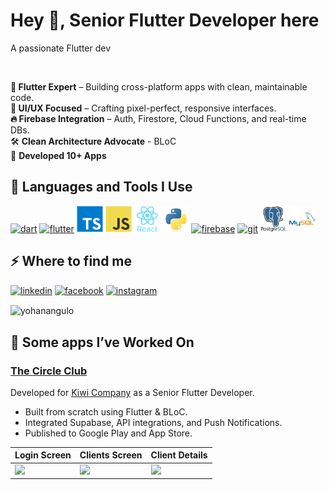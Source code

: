 <h1>Hey 👋, Senior Flutter Developer here</h1>
<p>A passionate Flutter dev</p>
<br>

<b>🧐 Flutter Expert</b> – Building cross-platform apps with clean, maintainable code. <br>
<b>💯 UI/UX Focused</b> – Crafting pixel-perfect, responsive interfaces. <br>
<b>🔥 Firebase Integration</b> – Auth, Firestore, Cloud Functions, and real-time DBs. <br>
🛠️ <b>Clean Architecture Advocate</b> - BLoC <br>
📱 <b>Developed 10+ Apps</b>

<h2>🚀 Languages and Tools I Use</h2>
<p><a target="_blank" href="https://www.vectorlogo.zone/logos/dartlang/dartlang-icon.svg" style="display: inline-block;"><img src="https://www.vectorlogo.zone/logos/dartlang/dartlang-icon.svg" alt="dart" width="42" height="42" /></a>
<a target="_blank" href="https://www.vectorlogo.zone/logos/flutterio/flutterio-icon.svg" style="display: inline-block;"><img src="https://www.vectorlogo.zone/logos/flutterio/flutterio-icon.svg" alt="flutter" width="42" height="42" /></a>
<a target="_blank" href="https://raw.githubusercontent.com/devicons/devicon/master/icons/typescript/typescript-original.svg" style="display: inline-block;"><img src="https://raw.githubusercontent.com/devicons/devicon/master/icons/typescript/typescript-original.svg" alt="typescript" width="42" height="42" /></a>
<a target="_blank" href="https://raw.githubusercontent.com/devicons/devicon/master/icons/javascript/javascript-original.svg" style="display: inline-block;"><img src="https://raw.githubusercontent.com/devicons/devicon/master/icons/javascript/javascript-original.svg" alt="javascript" width="42" height="42" /></a>
<a target="_blank" href="https://raw.githubusercontent.com/devicons/devicon/master/icons/react/react-original-wordmark.svg" style="display: inline-block;"><img src="https://raw.githubusercontent.com/devicons/devicon/master/icons/react/react-original-wordmark.svg" alt="react" width="42" height="42" /></a>
<a target="_blank" href="https://raw.githubusercontent.com/devicons/devicon/master/icons/python/python-original.svg" style="display: inline-block;"><img src="https://raw.githubusercontent.com/devicons/devicon/master/icons/python/python-original.svg" alt="python" width="42" height="42" /></a>
<a target="_blank" href="https://www.vectorlogo.zone/logos/firebase/firebase-icon.svg" style="display: inline-block;"><img src="https://www.vectorlogo.zone/logos/firebase/firebase-icon.svg" alt="firebase" width="42" height="42" /></a>
<a target="_blank" href="https://www.vectorlogo.zone/logos/git-scm/git-scm-icon.svg" style="display: inline-block;"><img src="https://www.vectorlogo.zone/logos/git-scm/git-scm-icon.svg" alt="git" width="42" height="42" /></a>
<a target="_blank" href="https://raw.githubusercontent.com/devicons/devicon/master/icons/postgresql/postgresql-original-wordmark.svg" style="display: inline-block;"><img src="https://raw.githubusercontent.com/devicons/devicon/master/icons/postgresql/postgresql-original-wordmark.svg" alt="postgresql" width="42" height="42" /></a>
<a target="_blank" href="https://raw.githubusercontent.com/devicons/devicon/master/icons/mysql/mysql-original-wordmark.svg" style="display: inline-block;"><img src="https://raw.githubusercontent.com/devicons/devicon/master/icons/mysql/mysql-original-wordmark.svg" alt="mysql" width="42" height="42" /></a></p>
<h2>⚡️ Where to find me</h2>
<p><a target="_blank" href="https://www.linkedin.com/in/yohan-angulo" style="display: inline-block;"><img src="https://img.shields.io/badge/linkedin-logo?style=for-the-badge&logo=linkedin&logoColor=white&color=%230a77b6" alt="linkedin" /></a>
<a target="_blank" href="https://www.facebook.com/yohan.angulou" style="display: inline-block;"><img src="https://img.shields.io/badge/facebook-logo?style=for-the-badge&logo=facebook&logoColor=white&color=%230866ff" alt="facebook" /></a>
<a target="_blank" href="https://www.instagram.com/yohan._.david" style="display: inline-block;"><img src="https://img.shields.io/badge/instagram-logo?style=for-the-badge&logo=instagram&logoColor=white&color=%23F35369" alt="instagram" /></a></p>
<p><img align="center" src="https://github-readme-stats.vercel.app/api?username=yohanangulo&show_icons=true&locale=en" alt="yohanangulo" /></p>

<h2>📱 Some apps I’ve Worked On</h2>

### [The Circle Club](https://apps.apple.com/app/the-circle-club/id6746809046)

Developed for [Kiwi Company](https://www.kiwicompany.io/) as a Senior Flutter Developer.

- Built from scratch using Flutter & BLoC.
- Integrated Supabase, API integrations, and Push Notifications.
- Published to Google Play and App Store.

| Login Screen                                                                                                                                                                                                                                                                                                                                                                                                                 | Clients Screen                                                                                                                                                                                                                                                                                                                                                                                                              | Client Details                                                                                                                                                                                                                                                                                                                                                                                                              |
| :--------------------------------------------------------------------------------------------------------------------------------------------------------------------------------------------------------------------------------------------------------------------------------------------------------------------------------------------------------------------------------------------------------------------------- | :-------------------------------------------------------------------------------------------------------------------------------------------------------------------------------------------------------------------------------------------------------------------------------------------------------------------------------------------------------------------------------------------------------------------------- | :-------------------------------------------------------------------------------------------------------------------------------------------------------------------------------------------------------------------------------------------------------------------------------------------------------------------------------------------------------------------------------------------------------------------------- |
| <img width="225" src="https://github-production-user-asset-6210df.s3.amazonaws.com/76410895/478264412-522a61da-80ff-43a0-8cf1-b16304852723.png?X-Amz-Algorithm=AWS4-HMAC-SHA256&X-Amz-Credential=AKIAVCODYLSA53PQK4ZA%2F20250815%2Fus-east-1%2Fs3%2Faws4_request&X-Amz-Date=20250815T004452Z&X-Amz-Expires=300&X-Amz-Signature=9ce8132f1066f3c4c3d04b4dcb8e3a85e3ff9ac62598e406b73fc975cfcde30b&X-Amz-SignedHeaders=host" /> | <img src="https://github-production-user-asset-6210df.s3.amazonaws.com/76410895/478265005-b96a7e94-57c8-4c87-ad5a-c3ffd7ad2387.png?X-Amz-Algorithm=AWS4-HMAC-SHA256&X-Amz-Credential=AKIAVCODYLSA53PQK4ZA%2F20250815%2Fus-east-1%2Fs3%2Faws4_request&X-Amz-Date=20250815T005003Z&X-Amz-Expires=300&X-Amz-Signature=b3e1054ff26ee477d21573dc1d0dfe99f6e67c8b40d166cf203402abab6327fb&X-Amz-SignedHeaders=host" width="225"/> | <img src="https://github-production-user-asset-6210df.s3.amazonaws.com/76410895/478264757-f5f843fa-f7ff-4194-af13-7f8560ad3945.png?X-Amz-Algorithm=AWS4-HMAC-SHA256&X-Amz-Credential=AKIAVCODYLSA53PQK4ZA%2F20250815%2Fus-east-1%2Fs3%2Faws4_request&X-Amz-Date=20250815T004741Z&X-Amz-Expires=300&X-Amz-Signature=f201c051c0a7d76fa4c8343bc62cf2f8f150a5ebf56deaf77f372bd080a0e0e0&X-Amz-SignedHeaders=host" width="225"/> |
